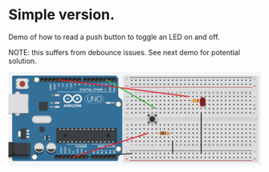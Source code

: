 # Simple version.

Demo of how to read a push button to toggle an LED on and off.

NOTE: this suffers from debounce issues. See next demo for potential solution.

![sample push button circuit](../pushbutton-circuit.png)
